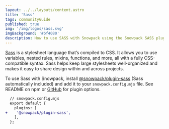 ```yaml
---
layout: ../../layouts/content.astro
title: 'Sass'
tags: communityGuide
published: true
img: '/img/logos/sass.svg'
imgBackground: '#bf4080'
description: How to use SASS with Snowpack using the Snowpack SASS plugin
---
```


[Sass](https://www.sass-lang.com/) is a stylesheet language that’s compiled to CSS. It allows you to use variables, nested rules, mixins, functions, and more, all with a fully CSS-compatible syntax. Sass helps keep large stylesheets well-organized and makes it easy to share design within and across projects.

To use Sass with Snowpack, install [@snowpack/plugin-sass](https://www.npmjs.com/package/@snowpack/plugin-sass) (Sass automatically included) and add it to your `snowpack.config.mjs` file. See README on npm or [GitHub](https://github.com/withastro/snowpack/tree/main/plugins/plugin-sass#plugin-options) for plugin options.

```diff
  // snowpack.config.mjs
  export default {
    plugins: [
+    '@snowpack/plugin-sass',
    ],
  };
```
